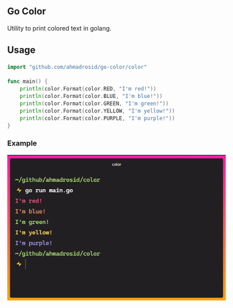 ## Go Color

Utility to print colored text in golang.

## Usage
```go
import "github.com/ahmadrosid/go-color/color"

func main() {
	println(color.Format(color.RED, "I'm red!"))
	println(color.Format(color.BLUE, "I'm blue!"))
	println(color.Format(color.GREEN, "I'm green!"))
	println(color.Format(color.YELLOW, "I'm yellow!"))
	println(color.Format(color.PURPLE, "I'm purple!"))
}
```

### Example

![go-color](/go-color.png)
